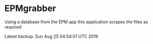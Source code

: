 # EPMgrabber
Using a database from the EPM app this application scrapes the files as required


Latest backup: Sun Aug 25 04:54:01 UTC 2019
